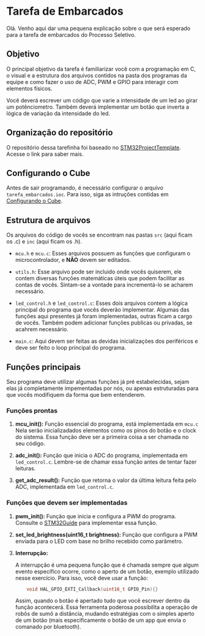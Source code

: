 # Tarefa de Embarcados

Olá. Venho aqui dar uma pequena explicação sobre o que será esperado para a tarefa de embarcados do Processo Seletivo.

## Objetivo

O principal objetivo da tarefa é familiarizar você com a programação em C, o visual e a estrutura dos arquivos contidos na pasta dos programas da equipe e como fazer o uso de ADC, PWM e GPIO para interagir com elementos físicos.

Você deverá escrever um código que varie a intensidade de um led ao girar um potênciometro. Também deverá implementar um botão que inverta a lógica de variação da intensidade do led.

## Organização do repositório

O repositório dessa tarefinha foi baseado no [STM32ProjectTemplate](https://github.com/ThundeRatz/STM32ProjectTemplate). Acesse o link para saber mais.

## Configurando o Cube

Antes de sair programando, é necessário configurar o arquivo `tarefa_embarcados.ioc`. Para isso, siga as intruções contidas em [Configurando o Cube](cube_configuration.md).

## Estrutura de arquivos

Os arquivos do código de vocês se encontram nas pastas `src` (aqui ficam os .c) e `inc` (aqui ficam os .h).

* `mcu.h` e `mcu.c`: Esses arquivos possuem as funções que configuram o microcontrolador, e **NÃO** devem ser editados.

* `utils.h`: Esse arquivo pode ser incluido onde vocês quiserem, ele contem diversas funções matemáticas úteis que podem facilitar as contas de vocês. Sintam-se a vontade para incrementá-lo se acharem necessário.

* `led_control.h` e `led_control.c`: Esses dois arquivos contem a lógica principal do programa que vocês deverão implementar. Algumas das funções aqui presentes já foram implementadas, outras ficam a cargo de vocês. Também podem adicionar funções publicas ou privadas, se acahrem necessário.

* `main.c`: Aqui devem ser feitas as devidas inicializações dos periféricos e deve ser feito o loop principal do programa.

## Funções principais

Seu programa deve utilizar algumas funções já pré estabelecidas, sejam elas já completamente impementadas por nós, ou apenas estruturadas para que vocês modifiquem da forma que bem entenderem.

### Funções prontas

1. **mcu_init():**
    Função essencial do programa, está implementada em `mcu.c` Nela serão inicializadados elementos como os pinos do botão e o clock do sistema. Essa função deve ser a primeira coisa a ser chamada no seu código.

2. **adc_init():**
    Função que inicia o ADC do programa, implementada em `led_control.c`. Lembre-se de chamar essa função antes de tentar fazer leituras.

3. **get_adc_result():**
    Função que retorna o valor da última leitura feita pelo ADC, implementada em `led_control.c`.

### Funções que devem ser implementadas

1. **pwm_init():**
    Função que inicia e configura a PWM do programa. Consulte o [STM32Guide](https://github.com/ThundeRatz/STM32Guide) para implementar essa função.

2. **set_led_brightness(uint16_t brightness):**
    Função que configura a PWM enviada para o LED com base no brilho recebido como parâmetro.

3. **Interrupção:**

    A interrupção é uma pequena função que é chamada sempre que algum evento específico ocorre, como o aperto de um botão, exemplo utilizado nesse exercício. Para isso, você deve usar a função:

    ```C
        void HAL_GPIO_EXTI_Callback(uint16_t GPIO_Pin){}
    ```

    Assim, quando o botão é apertado tudo que você escrever dentro da função acontecerá. Essa ferramenta poderosa possibilita a operação de robôs de sumô a distância, mudando estratégias com o simples aperto de um botão (mais especificamente o botão de um app que envia o comanado por bluetooth).
